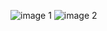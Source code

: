 ![image 1](https://github.com/osamaairfan/Network-and-Cyber-Security-2/assets/115397536/e3f8ed10-bfde-440d-9732-feb680ce60f2)
![image 2](https://github.com/osamaairfan/Network-and-Cyber-Security-2/assets/115397536/d1010211-f9e8-40ce-801d-267278f80abd)
